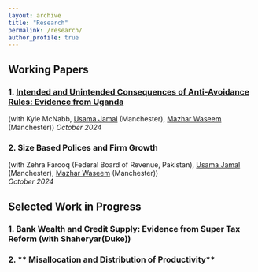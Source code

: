 ```yaml
---
layout: archive
title: "Research"
permalink: /research/
author_profile: true
---
```


## **Working Papers**

### 1. **[Intended and Unintended Consequences of Anti-Avoidance Rules: Evidence from Uganda](/files/URA_ProfitShifting_October2024.pdf)**  
(with Kyle McNabb, [Usama Jamal](https://sites.google.com/view/usamajamal) (Manchester), [Mazhar Waseem](http://www.mazharwaseem.com) (Manchester)) *October 2024*

### 2. **Size Based Polices and Firm Growth**  
(with Zehra Farooq (Federal Board of Revenue, Pakistan), [Usama Jamal](https://sites.google.com/view/usamajamal) (Manchester), [Mazhar Waseem](http://www.mazharwaseem.com) (Manchester))  
*October 2024*

## **Selected Work in Progress**
### 1. **Bank Wealth and Credit Supply: Evidence from Super Tax Reform** (with Shaheryar(Duke))
### 2. ** Misallocation and Distribution of Productivity**


